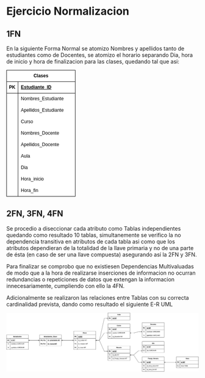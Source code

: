 # Ejercicio Normalizacion

## 1FN

En la siguiente Forma Normal se atomizo Nombres y apellidos tanto de estudiantes como de Docentes, se atomizo el horario separando Dia, hora de inicio y hora de finalizacion para las clases, quedando tal que asi:

![1FN](1FN.png)


## 2FN, 3FN, 4FN

Se procedio a diseccionar cada atributo como Tablas independientes quedando como resultado 10 tablas, simultanemente se verifico la no dependencia transitiva en atributos de cada tabla asi como que los atributos dependieran de la totalidad de la llave primaria y no de una parte de ésta (en caso de ser una llave compuesta) asegurando así la 2FN y 3FN.

Para finalizar se comprobo que no existiesen Dependencias Multivaluadas de modo que a la hora de realizarse inserciones de informacion no ocurran redundancias o repeticiones de datos que extengan la informacion innecesariamente, cumpliendo con ello la 4FN.

Adicionalmente se realizaron las relaciones entre Tablas con su correcta cardinalidad prevista, dando como resultado el siguiente E-R UML

![234FN](234FN.png)
